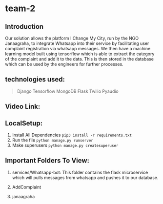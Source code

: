# team-2

## Introduction

Our solution allows the platform I Change My City, run by the NGO Janaagraha, to integrate Whatsapp into their service by facilitating user complaint registration via whatsapp messages. We then have a machine learning model built using tensorflow which is able to extract the category of the complaint and add it to the data. This is then stored in the database which can be used by the engineers for further processes.


## technologies used: 
> Django
> Tensorflow
> MongoDB
> Flask
> Twilio
> Pyaudio


## Video Link: 


## LocalSetup:

1. Install All Dependencies
  ``` pip3 install -r requirements.txt ```
2. Run the file
  ``` python manage.py runserver ```
3. Make superusers
  ```python manage.py createsuperuser```


## Important Folders To View:
1. services/Whatsapp-bot:
   This folder contains the flask microservice which will pulls messages from whatsapp and pushes it to our database. 

2. AddComplaint
3. janaagraha
